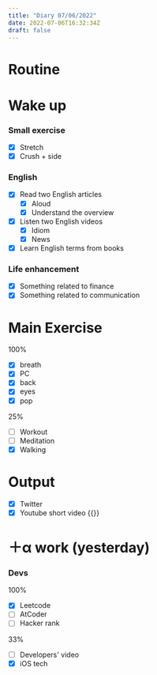 ```yaml
---
title: "Diary 07/06/2022"  
date: 2022-07-06T16:32:34Z
draft: false
---
```


# Routine

# Wake up

### Small exercise

- [x]  Stretch
- [x]  Crush + side

### English

- [x]  Read two English articles
    - [x]  Aloud
    - [x]  Understand the overview
- [x]  Listen two English videos
    - [x]  Idiom
    - [x]  News
- [x]  Learn English terms from books

### Life enhancement

- [x]  Something related to finance
- [x]  Something related to communication

# Main Exercise

100%

- [x]  breath
- [x]  PC
- [x]  back
- [x]  eyes
- [x]  pop

25%

- [ ]  Workout
- [ ]  Meditation
- [x]  Walking

# Output

- [x]  Twitter
- [x]  Youtube short video {{<youtube _VFBDNyYtcQ>}}

# ＋α work (yesterday)

### Devs

100%

- [x]  Leetcode
- [ ]  AtCoder
- [ ]  Hacker rank

33%

- [ ]  Developers' video
- [x]  iOS tech